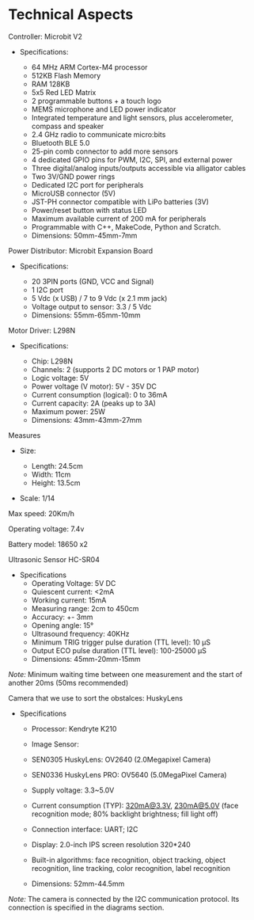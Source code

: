 Technical Aspects
====
Controller: Microbit V2
- Specifications: 

  - 64 MHz ARM Cortex-M4 processor
  - 512KB Flash Memory
  - RAM 128KB
  - 5x5 Red LED Matrix
  - 2 programmable buttons + a touch logo
  - MEMS microphone and LED power indicator
  - Integrated temperature and light sensors, plus accelerometer, compass and speaker
  - 2.4 GHz radio to communicate micro:bits
  - Bluetooth BLE 5.0
  - 25-pin comb connector to add more sensors
  - 4 dedicated GPIO pins for PWM, I2C, SPI, and external power
  - Three digital/analog inputs/outputs accessible via alligator cables
  - Two 3V/GND power rings
  - Dedicated I2C port for peripherals
  - MicroUSB connector (5V)
  - JST-PH connector compatible with LiPo batteries (3V)
  - Power/reset button with status LED
  - Maximum available current of 200 mA for peripherals
  - Programmable with C++, MakeCode, Python and Scratch.
  - Dimensions: 50mm-45mm-7mm

Power Distributor: Microbit Expansion Board
- Specifications:
  
  - 20 3PIN ports (GND, VCC and Signal)
  - 1 I2C port
  - 5 Vdc (x USB) / 7 to 9 Vdc (x 2.1 mm jack)
  - Voltage output to sensor: 3.3 / 5 Vdc
  - Dimensions: 55mm-65mm-10mm

Motor Driver: L298N
- Specifications:

  - Chip: L298N
  - Channels: 2 (supports 2 DC motors or 1 PAP motor)
  - Logic voltage: 5V
  - Power voltage (V motor): 5V - 35V DC
  - Current consumption (logical): 0 to 36mA
  - Current capacity: 2A (peaks up to 3A)
  - Maximum power: 25W
  - Dimensions: 43mm-43mm-27mm

Measures
- Size: 
  - Length: 24.5cm
  - Width: 11cm
  - Height: 13.5cm

- Scale: 1/14

Max speed: 20Km/h

Operating voltage: 7.4v

Battery model: 18650 x2

Ultrasonic Sensor HC-SR04
- Specifications
  - Operating Voltage: 5V DC
  - Quiescent current: <2mA
  - Working current: 15mA
  - Measuring range: 2cm to 450cm
  - Accuracy: +- 3mm
  - Opening angle: 15°
  - Ultrasound frequency: 40KHz
  - Minimum TRIG trigger pulse duration (TTL level): 10 μS
  - Output ECO pulse duration (TTL level): 100-25000 μS
  - Dimensions: 45mm-20mm-15mm

*Note:* Minimum waiting time between one measurement and the start of another 20ms (50ms recommended)

Camera that we use to sort the obstalces: HuskyLens
- Specifications

  - Processor: Kendryte K210

  - Image Sensor:

   - SEN0305 HuskyLens: OV2640 (2.0Megapixel Camera)
   - SEN0336 HuskyLens PRO: OV5640 (5.0MegaPixel Camera)

  - Supply voltage: 3.3~5.0V

  - Current consumption (TYP): 320mA@3.3V, 230mA@5.0V (face recognition mode; 80% backlight brightness; fill light off)

  - Connection interface: UART; I2C

  - Display: 2.0-inch IPS screen resolution 320*240

  - Built-in algorithms: face recognition, object tracking, object recognition, line tracking, color recognition, label recognition

  - Dimensions: 52mm-44.5mm

*Note:* The camera is connected by the I2C communication protocol. Its connection is specified in the diagrams section.
